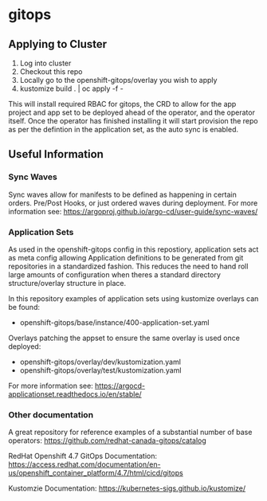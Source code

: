 # gitops

## Applying to Cluster

1) Log into cluster
2) Checkout this repo
3) Locally go to the openshift-gitops/overlay you wish to apply
4) kustomize build . | oc apply -f -

This will install required RBAC for gitops, the CRD to allow for the app project and app set to be deployed ahead of the operator, and the operator itself.
Once the operator has finished installing it will start provision the repo as per the defintion in the application set, as the auto sync is enabled.


## Useful Information

### Sync Waves
Sync waves allow for manifests to be defined as happening in certain orders. Pre/Post Hooks, or just ordered waves during deployment.
For more information see: https://argoproj.github.io/argo-cd/user-guide/sync-waves/

### Application Sets
As used in the openshift-gitops config in this repostiory, application sets act as meta config allowing Application definitions to be generated from git repositories in a standardized fashion.
This reduces the need to hand roll large amounts of configuration when theres a standard directory structure/overlay structure in place.

In this repository examples of application sets using kustomize overlays can be found:
- openshift-gitops/base/instance/400-application-set.yaml

Overlays patching the appset to ensure the same overlay is used once deployed:
- openshift-gitops/overlay/dev/kustomization.yaml
- openshift-gitops/overlay/test/kustomization.yaml

For more information see: https://argocd-applicationset.readthedocs.io/en/stable/

### Other documentation

A great repository for reference examples of a substantial number of base operators:
https://github.com/redhat-canada-gitops/catalog

RedHat Openshift 4.7 GitOps Documentation:
https://access.redhat.com/documentation/en-us/openshift_container_platform/4.7/html/cicd/gitops

Kustomzie Documentation:
https://kubernetes-sigs.github.io/kustomize/




